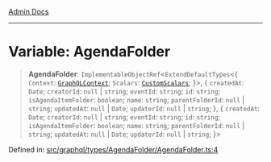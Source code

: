 [Admin Docs](/)

***

# Variable: AgendaFolder

> **AgendaFolder**: `ImplementableObjectRef`\<`ExtendDefaultTypes`\<\{ `Context`: [`GraphQLContext`](../../../../context/type-aliases/GraphQLContext.md); `Scalars`: [`CustomScalars`](../../../../scalars/type-aliases/CustomScalars.md); \}\>, \{ `createdAt`: `Date`; `creatorId`: `null` \| `string`; `eventId`: `string`; `id`: `string`; `isAgendaItemFolder`: `boolean`; `name`: `string`; `parentFolderId`: `null` \| `string`; `updatedAt`: `null` \| `Date`; `updaterId`: `null` \| `string`; \}, \{ `createdAt`: `Date`; `creatorId`: `null` \| `string`; `eventId`: `string`; `id`: `string`; `isAgendaItemFolder`: `boolean`; `name`: `string`; `parentFolderId`: `null` \| `string`; `updatedAt`: `null` \| `Date`; `updaterId`: `null` \| `string`; \}\>

Defined in: [src/graphql/types/AgendaFolder/AgendaFolder.ts:4](https://github.com/Sourya07/talawa-api/blob/ead7a48e0174153214ee7311f8b242ee1c1a12ca/src/graphql/types/AgendaFolder/AgendaFolder.ts#L4)
